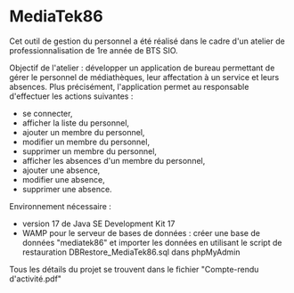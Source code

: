 # MediaTek86
Cet outil de gestion du personnel a été réalisé dans le cadre d'un atelier de professionnalisation de 1re année de BTS SIO.

Objectif de l'atelier : développer un application de bureau permettant de gérer le personnel de médiathèques, leur affectation à un service et leurs absences. Plus précisément, l'application permet au responsable d'effectuer les actions suivantes :
- se connecter,
- afficher la liste du personnel,
- ajouter un membre du personnel,
- modifier un membre du personnel,
- supprimer un membre du personnel,
- afficher les absences d'un membre du personnel,
- ajouter une absence,
- modifier une absence,
- supprimer une absence.

Environnement nécessaire :
- version 17 de Java SE Development Kit 17
- WAMP pour le serveur de bases de données : créer une base de données "mediatek86" et importer les données en utilisant le script de restauration DBRestore_MediaTek86.sql dans phpMyAdmin

Tous les détails du projet se trouvent dans le fichier "Compte-rendu d'activité.pdf"
